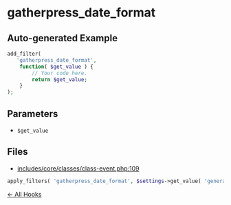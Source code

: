 # gatherpress_date_format

## Auto-generated Example

```php
add_filter(
   'gatherpress_date_format',
    function( $get_value ) {
        // Your code here.
        return $get_value;
    }
);
```

## Parameters

- `$get_value`

## Files

- [includes/core/classes/class-event.php:109](https://github.com/GatherPress/gatherpress/blob/develop/includes/core/classes/class-event.php#L109)
```php
apply_filters( 'gatherpress_date_format', $settings->get_value( 'general', 'formatting', 'date_format' ) )
```



[← All Hooks](Hooks)
